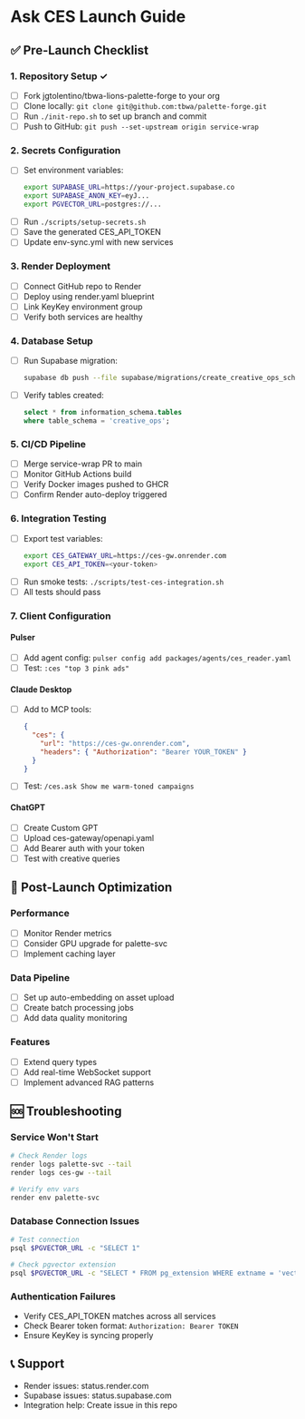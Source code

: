 # Ask CES Launch Guide

## ✅ Pre-Launch Checklist

### 1. Repository Setup ✓
- [ ] Fork jgtolentino/tbwa-lions-palette-forge to your org
- [ ] Clone locally: `git clone git@github.com:tbwa/palette-forge.git`
- [ ] Run `./init-repo.sh` to set up branch and commit
- [ ] Push to GitHub: `git push --set-upstream origin service-wrap`

### 2. Secrets Configuration
- [ ] Set environment variables:
  ```bash
  export SUPABASE_URL=https://your-project.supabase.co
  export SUPABASE_ANON_KEY=eyJ...
  export PGVECTOR_URL=postgres://...
  ```
- [ ] Run `./scripts/setup-secrets.sh`
- [ ] Save the generated CES_API_TOKEN
- [ ] Update env-sync.yml with new services

### 3. Render Deployment
- [ ] Connect GitHub repo to Render
- [ ] Deploy using render.yaml blueprint
- [ ] Link KeyKey environment group
- [ ] Verify both services are healthy

### 4. Database Setup
- [ ] Run Supabase migration:
  ```bash
  supabase db push --file supabase/migrations/create_creative_ops_schema.sql
  ```
- [ ] Verify tables created:
  ```sql
  select * from information_schema.tables 
  where table_schema = 'creative_ops';
  ```

### 5. CI/CD Pipeline
- [ ] Merge service-wrap PR to main
- [ ] Monitor GitHub Actions build
- [ ] Verify Docker images pushed to GHCR
- [ ] Confirm Render auto-deploy triggered

### 6. Integration Testing
- [ ] Export test variables:
  ```bash
  export CES_GATEWAY_URL=https://ces-gw.onrender.com
  export CES_API_TOKEN=<your-token>
  ```
- [ ] Run smoke tests: `./scripts/test-ces-integration.sh`
- [ ] All tests should pass

### 7. Client Configuration

#### Pulser
- [ ] Add agent config: `pulser config add packages/agents/ces_reader.yaml`
- [ ] Test: `:ces "top 3 pink ads"`

#### Claude Desktop
- [ ] Add to MCP tools:
  ```json
  {
    "ces": {
      "url": "https://ces-gw.onrender.com",
      "headers": { "Authorization": "Bearer YOUR_TOKEN" }
    }
  }
  ```
- [ ] Test: `/ces.ask Show me warm-toned campaigns`

#### ChatGPT
- [ ] Create Custom GPT
- [ ] Upload ces-gateway/openapi.yaml
- [ ] Add Bearer auth with your token
- [ ] Test with creative queries

## 🚀 Post-Launch Optimization

### Performance
- [ ] Monitor Render metrics
- [ ] Consider GPU upgrade for palette-svc
- [ ] Implement caching layer

### Data Pipeline
- [ ] Set up auto-embedding on asset upload
- [ ] Create batch processing jobs
- [ ] Add data quality monitoring

### Features
- [ ] Extend query types
- [ ] Add real-time WebSocket support
- [ ] Implement advanced RAG patterns

## 🆘 Troubleshooting

### Service Won't Start
```bash
# Check Render logs
render logs palette-svc --tail
render logs ces-gw --tail

# Verify env vars
render env palette-svc
```

### Database Connection Issues
```bash
# Test connection
psql $PGVECTOR_URL -c "SELECT 1"

# Check pgvector extension
psql $PGVECTOR_URL -c "SELECT * FROM pg_extension WHERE extname = 'vector'"
```

### Authentication Failures
- Verify CES_API_TOKEN matches across all services
- Check Bearer token format: `Authorization: Bearer TOKEN`
- Ensure KeyKey is syncing properly

## 📞 Support

- Render issues: status.render.com
- Supabase issues: status.supabase.com
- Integration help: Create issue in this repo